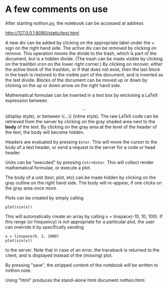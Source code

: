 A few comments on use
======

After starting nothon.py, the notebook can be accessed at address 

http://127.0.0.1:8080/static/test.html

A new div can be added by clicking on the appropriate label under the + sign on the right hand side. 
The active div can be removed by clicking on remove. This operation moves the divide to the trash, 
which is part of the document, but is a hidden divide. (The trash can be made visible by clicking on 
the trashbin icon on the lower right corner.) By clicking on recover, either the active block of 
the trashbin, or if that does not exist, then the last block in the trash is restored to the visible 
part of the document, and is inserted as the last divide. Blocks of the document can be moved up or 
down by clicking on the up or down arrow on the right hand side. 

Mathematical formulae can be inserted in a text box by enclosing a LaTeX expression between 
$$...$$ (display style), or between \\(...\\) (inline style). The raw LaTeX code can be retrieved 
from the server by clicking on the gray shaded area next to the **body** of the text. By clicking 
on the gray area at the level of the header of the text, the body will become hidden. 

Headers are evaluated by pressing `Enter`. This will move the cursor to the body of a text header, 
or send a request to the server for a code or head header. 

Units can be "executed" by pressing `Cntr+Enter`. This will collect render mathematical formulae, 
or execute a plot. 

The body of a unit (text, plot, etc) can be made hidden by clicking on the gray outline 
on the right hand side. The body will re-appear, if one clicks on the gray area once more.

Plots can be created by simply calling 

	plot(sin(x))

This will automatically create an array by calling x = linspace(-10, 10, 100). If this range 
(or frequency) is not appropriate for a particular plot, the user can override it by specifically 
sending 

	x = linspace(0, 2, 1000)
	plot(sin(x))

to the server. Note that in case of an error, the traceback is returned to the client, and is displayed 
instead of the (missing) plot. 

By pressing "save", the stripped content of the notebook will be written to nothon.note. 

Using "html" produces the stand-alone html document nothon.html. 
